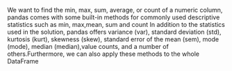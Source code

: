 We want to find the min, max, sum, average, or count of a numeric column, pandas comes with some built-in methods for commonly used descriptive statistics such as min, max,mean, sum and count In addition to the statistics used in the solution, pandas offers variance (var), standard deviation (std),
kurtosis (kurt), skewness (skew), standard error of the mean (sem), mode (mode), median (median),value counts, and a number of others.Furthermore, we can also apply these methods to the whole DataFrame
